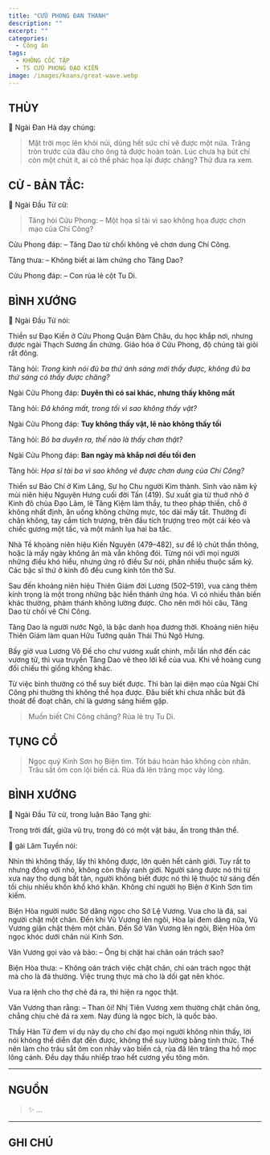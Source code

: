 ```yaml
---
title: "CỬU PHONG ĐAN THANH"
description: ""
excerpt: ""
categories:
  - Công án
tags:
  - KHÔNG CỐC TẬP
  - TS CỬU PHONG ÐẠO KIỀN
image: /images/koans/great-wave.webp
---
```


## THÙY

📢 Ngài Đan Hà dạy chúng:

> Mặt trời mọc lên khỏi núi, dùng hết sức chỉ vẽ được một nửa.
Trăng tròn trước cửa đâu cho ông tả được hoàn toàn.
Lúc chưa hạ bút chỉ còn một chút ít, ai có thể phác họa lại được chăng?
Thử đưa ra xem.

## CỬ - BẢN TẮC:

📢 Ngài Đầu Tử cử:

> Tăng hỏi Cửu Phong:
– Một họa sĩ tài vì sao không họa được chơn mạo của Chí Công?

Cửu Phong đáp:
– Tăng Dao từ chối không vẽ chơn dung Chí Công.

Tăng thưa:
– Không biết ai làm chứng cho Tăng Dao?

Cửu Phong đáp:
– Con rùa lẻ cột Tu Di.

## BÌNH XƯỚNG

📢 Ngài Đầu Tử nói:

Thiền sư Đạo Kiền ở Cửu Phong Quận Đàm Châu, du học khắp nơi, nhưng được ngài Thạch Sương ấn chứng. 
Giáo hóa ở Cửu Phong, độ chúng tài giỏi rất đông.

Tăng hỏi: _Trong kinh nói đủ ba thứ ánh sáng mới thấy được, không đủ ba thứ sáng có thấy được chăng?_

Ngài Cửu Phong đáp: **Duyên thì có sai khác, nhưng thấy không mất**

Tăng hỏi: _Đã không mất, trong tối vì sao không thấy vật?_

Ngài Cửu Phong đáp: **Tuy không thấy vật, lẽ nào không thấy tối**

Tăng hỏi: _Bỏ ba duyên ra, thế nào là thấy chơn thật?_

Ngài Cửu Phong đáp: **Ban ngày mà khắp nơi đều tối đen**

Tăng hỏi: _Họa sĩ tài ba vì sao không vẽ được chơn dung của Chí Công?_

Thiền sư Bảo Chí ở Kim Lăng, Sư họ Chu người Kim thành. 
Sinh vào năm kỷ mùi niên hiệu Nguyên Hưng cuối đời Tấn (419). 
Sư xuất gia từ thuở nhỏ ở Kinh đô chùa Đạo Lâm, lẽ Tăng Kiệm làm thầy, tu theo pháp thiền, chỗ ở không nhất định, ăn uống không chừng mực, tóc dài mấy tất. 
Thường đi chân không, tay cầm tích trượng, trên đầu tích trượng treo một cái kéo và chiếc gương một tấc, và một mảnh lụa hai ba tấc.

Nhà Tề khoảng niên hiệu Kiến Nguyên (479–482), sư để lộ chút thần thông, hoặc là mấy ngày không ăn mà vẫn không đói. 
Từng nói với mọi người những điều khó hiểu, nhưng ứng rõ điều Sư nói, phần nhiều thuộc sấm ký. Các bậc sĩ thứ ở kinh đô đều cung kính tôn thờ Sư.

Sau đến khoảng niên hiệu Thiên Giám đời Lương (502–519), vua càng thêm kính trọng là một trong những bậc hiền thánh ứng hóa. 
Vì có nhiều thân biến khác thường, phàm thánh không lường được. Cho nên mới hỏi câu, Tăng Dao từ chối vẽ Chí Công.

Tăng Dao là người nước Ngô, là bậc danh họa đương thời. 
Khoảng niên hiệu Thiên Giám làm quan Hữu Tướng quân Thái Thú Ngô Hưng.

Bấy giờ vua Lương Võ Đế cho chư vương xuất chinh, mỗi lần nhớ đến các vương tử, thì vua truyền Tăng Dao vẽ theo lời kể của vua.
Khi về hoàng cung đối chiếu thì giống không khác. 

Từ việc bình thường có thể suy biết được. 
Thì bàn lại diện mạo của Ngài Chí Công phi thường thì không thể họa được.
Đâu biết khi chưa nhắc bút đã thoát để đoạt chân, chỉ là gương sáng hiếm gặp.

> Muốn biết Chí Công chăng? Rùa lẻ trụ Tu Di.

## TỤNG CỔ

> Ngọc quý Kinh Sơn họ Biện tìm.
Tốt báu hoàn hảo không còn nhăn.
Trâu sắt ôm con lội biển cả.
Rùa đã lên trăng mọc vảy lông.

## BÌNH XƯỚNG

📢 Ngài Đầu Tử cử, trong luận Bảo Tạng ghi:

Trong trời đất, giữa vũ trụ, trong đó có một vật báu, ẩn trong thân thể.

📢 gài Lâm Tuyền nói:

Nhìn thì không thấy, lấy thì không được, lớn quên hết cảnh giới. Tuy rất to nhưng đồng với nhỏ, không còn thấy ranh giới. Người sáng được nó thì từ xưa nay thọ dụng bất tận, người không biết được nó thì lệ thuộc từ sáng đến tối chịu nhiều khốn khổ khó khăn. Không chỉ người họ Biện ở Kinh Sơn tìm kiếm.

Biện Hòa người nước Sở dâng ngọc cho Sở Lệ Vương. Vua cho là đá, sai người chặt một chân.
Đến khi Vũ Vương lên ngôi, Hòa lại đem dâng nữa, Vũ Vương giận chặt thêm một chân.
Đến Sở Văn Vương lên ngôi, Biện Hòa ôm ngọc khóc dưới chân núi Kinh Sơn.

Văn Vương gọi vào và bảo:
– Ông bị chặt hai chân oán trách sao?

Biện Hòa thưa:
– Không oán trách việc chặt chân, chỉ oán trách ngọc thật mà cho là đá thường. Việc trung thực mà cho là dối gạt nên khóc.

Vua ra lệnh cho thợ chẻ đá ra, thì hiện ra ngọc thật.

Văn Vương than rằng:
– Than ôi! Nhị Tiên Vương xem thường chặt chân ông, chẳng chịu chẻ đá ra xem. Nay đúng là ngọc bích, là quốc bảo.

Thầy Hàn Tử đem ví dụ này dụ cho chí đạo mọi người không nhìn thấy, lời nói không thể diễn đạt đến được, không thể suy lường bằng tinh thức. Thế nên làm cho trâu sắt ôm con nhảy vào biển cả, rùa đã lên trăng tha hồ mọc lông cánh. Đều dạy thấu nhiếp trao hết cương yếu tông môn.

<hr class="blog-rule" />

## NGUỒN

> ✨ ...

<hr class="blog-rule" />

## GHI CHÚ

[^1]: ⭐️ <a href="/masters/Jiufeng-Daoqian" target="_blank">🔗 TS CỬU PHONG ĐẠO KIỀN</a>
